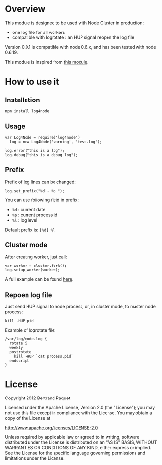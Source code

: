 # Overview

This module is designed to be used with Node Cluster in production:
* one log file for all workers
* compatible with logrotate : an HUP signal reopen the log file

Version 0.0.1 is compatible with node 0.6.x, and has been tested with node 0.6.19.

This module is inspired from [this module](https://github.com/visionmedia/log.js).

# How to use it

## Installation

    npm install log4node
  
## Usage

    var Log4Node = require('log4node'),
      log = new Log4Node('warning', 'test.log');

    log.error("this is a log");
    log.debug("this is a debug log");

## Prefix

Prefix of log lines can be changed:

    log.set_prefix("%d - %p ");

You can use following field in prefix:
* `%d` : current date
* `%p` : current process id
* `%l` : log level

Default prefix is: `[%d] %l `
    
## Cluster mode

After creating worker, just call:

    var worker = cluster.fork();
    log.setup_worker(worker);
    
A full example can be found [here](https://github.com/bpaquet/log4node/blob/master/test/cluster/test1.js).

## Repoen log file

Just send HUP signal to node process, or, in cluster mode, to master node process:

    kill -HUP pid
    
Example of logrotate file:

    /var/log/node.log {
      rotate 5
      weekly
      postrotate
        kill -HUP `cat process.pid`
      endscript
    }
    
# License

Copyright 2012 Bertrand Paquet

Licensed under the Apache License, Version 2.0 (the "License");
you may not use this file except in compliance with the License.
You may obtain a copy of the License at

   http://www.apache.org/licenses/LICENSE-2.0

Unless required by applicable law or agreed to in writing, software
distributed under the License is distributed on an "AS IS" BASIS,
WITHOUT WARRANTIES OR CONDITIONS OF ANY KIND, either express or implied.
See the License for the specific language governing permissions and
limitations under the License.
